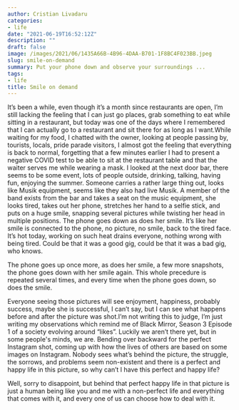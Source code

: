 ```yaml
---
author: Cristian Livadaru
categories:
- life
date: "2021-06-19T16:52:12Z"
description: ""
draft: false
image: /images/2021/06/1435A66B-4B96-4DAA-B701-1F8BC4F023BB.jpeg
slug: smile-on-demand
summary: Put your phone down and observe your surroundings ...
tags:
- life
title: Smile on demand
---
```



It’s been a while, even though it’s a month since restaurants are open, I’m still lacking the feeling that I can just go places,
grab something to eat while sitting in a restaurant, but today was one of the days where I remembered that I can actually go
to a restaurant and sit there for as long as I want.While waiting for my food, I chatted with the owner,
looking at people passing by, tourists, locals, pride parade visitors, I almost got the feeling that everything is back to normal, forgetting that a few minutes earlier I had to present a negative COVID test to be able to sit at the restaurant table and that the waiter serves me while wearing a mask. I looked at the next door bar, there seems to be some event, lots of people outside, drinking, talking, having fun, enjoying the summer. Someone carries a rather large thing out, looks like Musik equipment, seems like they also had live Musik. A member of the band exists from the bar and takes a seat on the music equipment, she looks tired, takes out her phone, stretches her hand to a selfie stick, and puts on a huge smile, snapping several pictures while twisting her head in multiple positions. The phone goes down as does her smile. It’s like her smile is connected to the phone, no picture, no smile, back to the tired face. It’s hot today, working on such heat drains everyone, nothing wrong with being tired. Could be that it was a good gig, could be that it was a bad gig, who knows.

The phone goes up once more, as does her smile, a few more snapshots, the phone goes down with her smile again. This whole precedure is repeated several times, and every time when the phone goes down, so does the smile.

Everyone seeing those pictures will see enjoyment, happiness, probably success, maybe she is successful, I can’t say, but I can see what happens before and after the picture was shot.I’m not writing this to judge, I’m just writing my observations which remind me of Black Mirror, Season 3 Episode 1 of a society evolving around “likes”. Luckily we aren’t there yet, but in some people's minds, we are. Bending over backward for the perfect Instagram shot, coming up with how the lives of others are based on some images on Instagram. Nobody sees what’s behind the picture, the struggle, the sorrows, and problems seem non-existent and there is a perfect and happy life in this picture, so why can’t I have this perfect and happy life?

Well, sorry to disappoint, but behind that perfect happy life in that picture is just a human being like you and me with a non-perfect life and everything that comes with it, and every one of us can choose how to deal with it.


